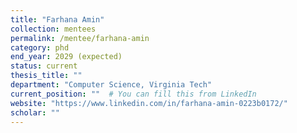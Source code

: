 ```yaml
---
title: "Farhana Amin"
collection: mentees
permalink: /mentee/farhana-amin
category: phd
end_year: 2029 (expected)
status: current
thesis_title: ""
department: "Computer Science, Virginia Tech"
current_position: ""  # You can fill this from LinkedIn
website: "https://www.linkedin.com/in/farhana-amin-0223b0172/"
scholar: ""
---
```

